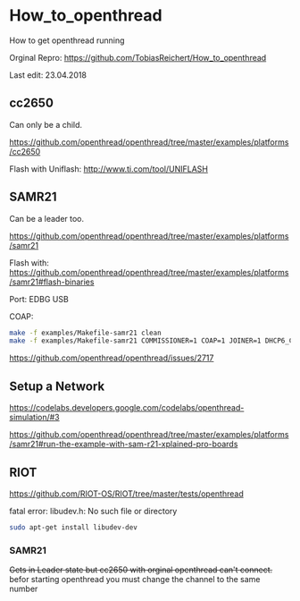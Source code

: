 # How_to_openthread
How to get openthread running

Orginal Repro: https://github.com/TobiasReichert/How_to_openthread

Last edit: 23.04.2018

## cc2650
Can only be a child.

https://github.com/openthread/openthread/tree/master/examples/platforms/cc2650

Flash with Uniflash: 
http://www.ti.com/tool/UNIFLASH


## SAMR21
Can be a leader too.

https://github.com/openthread/openthread/tree/master/examples/platforms/samr21

Flash with:
https://github.com/openthread/openthread/tree/master/examples/platforms/samr21#flash-binaries

Port:
EDBG USB

COAP:
```bash
make -f examples/Makefile-samr21 clean
make -f examples/Makefile-samr21 COMMISSIONER=1 COAP=1 JOINER=1 DHCP6_CLIENT=1 DHCP6_SERVER=1
```
https://github.com/openthread/openthread/issues/2717

## Setup a Network
https://codelabs.developers.google.com/codelabs/openthread-simulation/#3

https://github.com/openthread/openthread/tree/master/examples/platforms/samr21#run-the-example-with-sam-r21-xplained-pro-boards

## RIOT
https://github.com/RIOT-OS/RIOT/tree/master/tests/openthread

fatal error: libudev.h: No such file or directory
```bash
sudo apt-get install libudev-dev
```
### SAMR21
~~Gets in Leader state but cc2650 with orginal openthread can't connect.~~
befor starting openthread you must change the channel to the same number
